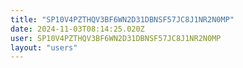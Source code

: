 ```yaml
---
title: "SP10V4PZTHQV3BF6WN2D31DBNSF57JC8J1NR2N0MP"
date: 2024-11-03T08:14:25.020Z
user: SP10V4PZTHQV3BF6WN2D31DBNSF57JC8J1NR2N0MP
layout: "users"
---
```

    